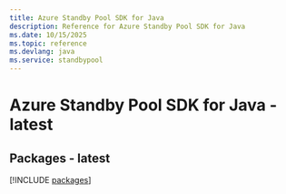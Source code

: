 ```yaml
---
title: Azure Standby Pool SDK for Java
description: Reference for Azure Standby Pool SDK for Java
ms.date: 10/15/2025
ms.topic: reference
ms.devlang: java
ms.service: standbypool
---
```

# Azure Standby Pool SDK for Java - latest
## Packages - latest
[!INCLUDE [packages](standby-pool-index.md)]